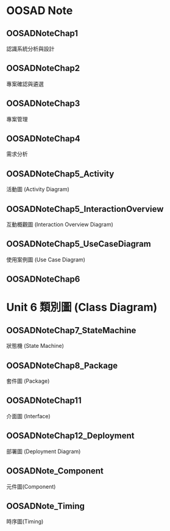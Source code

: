 # OOSAD Note

## OOSADNoteChap1

認識系統分析與設計

## OOSADNoteChap2

專案確認與遴選

## OOSADNoteChap3

專案管理

## OOSADNoteChap4

需求分析

## OOSADNoteChap5_Activity

活動圖 (Activity Diagram)

## OOSADNoteChap5_InteractionOverview

互動概觀圖 (Interaction Overview Diagram)

## OOSADNoteChap5_UseCaseDiagram

使用案例圖 (Use Case Diagram)

## OOSADNoteChap6

# Unit 6 類別圖 (Class Diagram)

## OOSADNoteChap7_StateMachine

狀態機 (State Machine)

## OOSADNoteChap8_Package

套件圖 (Package)

## OOSADNoteChap11

介面圖 (Interface)

## OOSADNoteChap12_Deployment

部署圖 (Deployment Diagram)

## OOSADNote_Component

元件圖(Component)

## OOSADNote_Timing

時序圖(Timing)